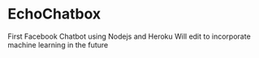 # EchoChatbox

First Facebook Chatbot using Nodejs and Heroku
Will edit to incorporate machine learning in the future
